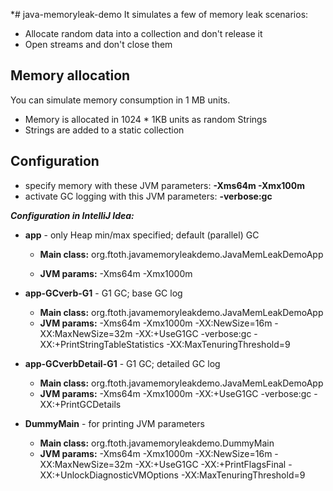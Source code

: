 *# java-memoryleak-demo
It simulates a few of memory leak scenarios:
- Allocate random data into a collection and don't release it
- Open streams and don't close them 

## Memory allocation
You can simulate memory consumption in 1 MB units.
- Memory is allocated in 1024 * 1KB units as random Strings
- Strings are added to a static collection

## Configuration
- specify memory with these JVM parameters: **-Xms64m -Xmx100m**
- activate GC logging with this JVM parameters: **-verbose:gc**
 
***Configuration in IntelliJ Idea:***  
- **app** - only Heap min/max specified; default (parallel) GC

  - **Main class:** org.ftoth.javamemoryleakdemo.JavaMemLeakDemoApp
  
  - **JVM params:** -Xms64m -Xmx1000m
    
- **app-GCverb-G1** - G1 GC; base GC log

  - **Main class:** org.ftoth.javamemoryleakdemo.JavaMemLeakDemoApp
  - **JVM params:** -Xms64m -Xmx1000m -XX:NewSize=16m -XX:MaxNewSize=32m -XX:+UseG1GC -verbose:gc -XX:+PrintStringTableStatistics  -XX:MaxTenuringThreshold=9
  
- **app-GCverbDetail-G1** - G1 GC; detailed GC log

  - **Main class:** org.ftoth.javamemoryleakdemo.JavaMemLeakDemoApp
  - **JVM params:** -Xms64m -Xmx1000m -XX:+UseG1GC -verbose:gc -XX:+PrintGCDetails
  
- **DummyMain** - for printing JVM parameters 

  - **Main class:** org.ftoth.javamemoryleakdemo.DummyMain
  - **JVM params:** -Xms64m -Xmx1000m -XX:NewSize=16m -XX:MaxNewSize=32m -XX:+UseG1GC -XX:+PrintFlagsFinal -XX:+UnlockDiagnosticVMOptions -XX:MaxTenuringThreshold=9
  